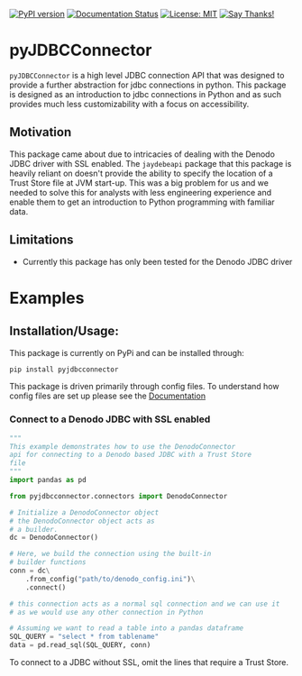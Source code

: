 [![PyPI version](https://badge.fury.io/py/pyjdbcconnector.svg)](https://badge.fury.io/py/pyjdbcconnector)
[![Documentation Status](https://readthedocs.org/projects/pyjdbcconnector/badge/?version=latest)](https://pyjdbcconnector.readthedocs.io/en/latest/?badge=latest)
[![License: MIT](https://img.shields.io/badge/License-MIT-yellow.svg)](https://opensource.org/licenses/MIT)
[![Say Thanks!](https://img.shields.io/badge/Say%20Thanks-!-1EAEDB.svg)](https://saythanks.io/to/danwertheimer@gmail.com)



# pyJDBCConnector
``pyJDBCConnector`` is a high level JDBC connection API that was designed to provide a further abstraction for jdbc connections in python.
This package is designed as an introduction to jdbc connections in Python and as such provides much less customizability with a focus on
accessibility.

## Motivation
This package came about due to intricacies of dealing with the Denodo JDBC driver with SSL enabled.
The ``jaydebeapi`` package that this package is heavily reliant on doesn't provide the ability to specify
the location of a Trust Store file at JVM start-up. This was a big problem for us and we needed to solve this
for analysts with less engineering experience and enable them to get an introduction to Python programming
with familiar data.

## Limitations

- Currently this package has only been tested for the Denodo JDBC driver

# Examples

## Installation/Usage:
This package is currently on PyPi and can be installed through:

```bash
pip install pyjdbcconnector
```

This package is driven primarily through config files.
To understand how config files are set up please see the [Documentation](https://pyjdbcconnector.readthedocs.io/en/latest/)

### Connect to a Denodo JDBC with SSL enabled



```python
"""
This example demonstrates how to use the DenodoConnector
api for connecting to a Denodo based JDBC with a Trust Store
file
"""
import pandas as pd

from pyjdbcconnector.connectors import DenodoConnector

# Initialize a DenodoConnector object
# the DenodoConnector object acts as 
# a builder.
dc = DenodoConnector()

# Here, we build the connection using the built-in
# builder functions
conn = dc\
    .from_config("path/to/denodo_config.ini")\
    .connect()

# this connection acts as a normal sql connection and we can use it
# as we would use any other connection in Python

# Assuming we want to read a table into a pandas dataframe
SQL_QUERY = "select * from tablename"
data = pd.read_sql(SQL_QUERY, conn)
```

To connect to a JDBC without SSL, omit the lines that require a Trust Store.